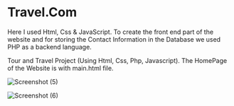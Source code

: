 # Travel.Com
Here I used Html, Css &amp; JavaScript. To create the front end part of the website and for storing the Contact Information in the Database we used PHP as a backend language.

Tour and Travel Project (Using Html, Css, Php, Javascript). The HomePage of the Website is with main.html file.

![Screenshot (5)](https://github.com/anmol2517/Travel.Com/assets/110680449/4d6a49b3-075a-42ed-b482-3b4db6da10a6)

![Screenshot (6)](https://github.com/anmol2517/Travel.Com/assets/110680449/9cab9b6b-74d3-4b59-b322-a19d7a5726db)
